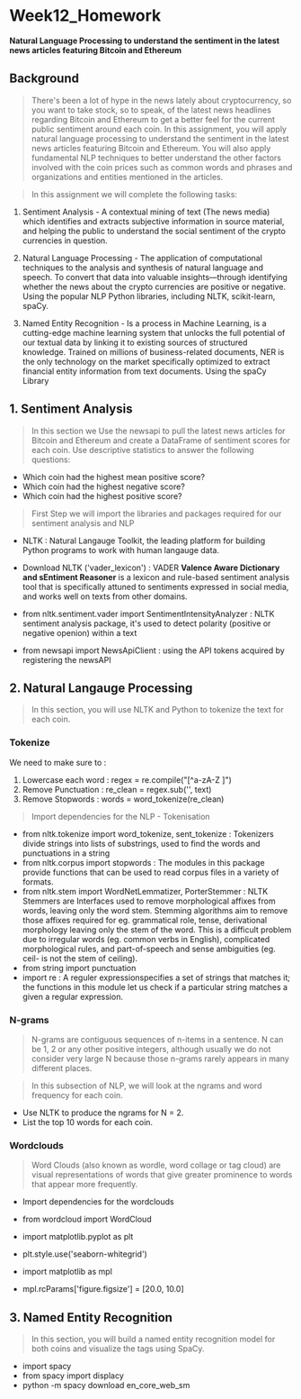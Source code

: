 # Week12_Homework
**Natural Language Processing to understand the sentiment in the latest news articles featuring Bitcoin and Ethereum**

## Background

> There's been a lot of hype in the news lately about cryptocurrency, so you want to take stock, so to speak, of the latest news headlines regarding Bitcoin and Ethereum to get a better feel for the current public sentiment around each coin.
In this assignment, you will apply natural language processing to understand the sentiment in the latest news articles featuring Bitcoin and Ethereum. You will also apply fundamental NLP techniques to better understand the other factors involved with the coin prices such as common words and phrases and organizations and entities mentioned in the articles.

> In this assignment we will complete the following tasks:

1. Sentiment Analysis - A contextual mining of text (The news media) which identifies and extracts subjective information in source material, and helping the public to understand the social sentiment of the crypto currencies in question.

2. Natural Language Processing - The application of computational techniques to the analysis and synthesis of natural language and speech. To convert that data into valuable insights—through identifying whether the news about the crypto currencies are positive or negative. Using the popular NLP Python libraries, including NLTK, scikit-learn, spaCy.

3. Named Entity Recognition - Is a process in Machine Learning, is a cutting-edge machine learning system that unlocks the full potential of our textual data by linking it to existing sources of structured knowledge. Trained on millions of business-related documents, NER is the only technology on the market specifically optimized to extract financial entity information from text documents. Using the spaCy Library 



## 1. Sentiment Analysis

> In this section we Use the newsapi to pull the latest news articles for Bitcoin and Ethereum and create a DataFrame of sentiment scores for each coin. Use descriptive statistics to answer the following questions:

- Which coin had the highest mean positive score?
- Which coin had the highest negative score?
- Which coin had the highest positive score?

> First Step we will import the libraries and packages required for our sentiment analysis and NLP

- NLTK : Natural Langauge Toolkit, the leading platform for building Python programs to work with human langauge data.

- Download NLTK ('vader_lexicon') : VADER **Valence Aware Dictionary and sEntiment Reasoner** is a lexicon and rule-based sentiment analysis tool that is specifically attuned to sentiments expressed in social media, and works well on texts from other domains.
- from nltk.sentiment.vader import SentimentIntensityAnalyzer : NLTK sentiment analysis package, it's used to detect polarity (positive or negative openion) within a text 

- from newsapi import NewsApiClient : using the API tokens acquired by registering the newsAPI

## 2. Natural Langauge Processing

> In this section, you will use NLTK and Python to tokenize the text for each coin.

### Tokenize 

We need to make sure to :

1. Lowercase each word : regex = re.compile("[^a-zA-Z ]")
2. Remove Punctuation : re_clean = regex.sub('', text)
3. Remove Stopwords : words = word_tokenize(re_clean)

> Import dependencies for the NLP - Tokenisation

- from nltk.tokenize import word_tokenize, sent_tokenize : Tokenizers divide strings into lists of substrings, used to find the words and punctuations in a string
- from nltk.corpus import stopwords : The modules in this package provide functions that can be used to read corpus files in a variety of formats.
- from nltk.stem import WordNetLemmatizer, PorterStemmer : NLTK Stemmers are Interfaces used to remove morphological affixes from words, leaving only the word stem. Stemming algorithms aim to remove those affixes required for eg. grammatical role, tense, derivational morphology leaving only the stem of the word. This is a difficult problem due to irregular words (eg. common verbs in English), complicated morphological rules, and part-of-speech and sense ambiguities (eg. ceil- is not the stem of ceiling).
- from string import punctuation
- import re : A reguler expressionspecifies a set of strings that matches it; the functions in this module let us check if a particular string matches a given a regular expression.

### N-grams

> N-grams are contiguous sequences of n-items in a sentence. N can be 1, 2 or any other positive integers, although usually we do not consider very large N because those n-grams rarely appears in many different places.

> In this subsection of NLP, we will look at the ngrams and word frequency for each coin.

- Use NLTK to produce the ngrams for N = 2.
- List the top 10 words for each coin.

### Wordclouds

> Word Clouds (also known as wordle, word collage or tag cloud) are visual representations of words that give greater prominence to words that appear more frequently. 

- Import dependencies for the wordclouds 

- from wordcloud import WordCloud
- import matplotlib.pyplot as plt
- plt.style.use('seaborn-whitegrid')
- import matplotlib as mpl
- mpl.rcParams['figure.figsize'] = [20.0, 10.0]

## 3. Named Entity Recognition

> In this section, you will build a named entity recognition model for both coins and visualize the tags using SpaCy.

- import spacy
- from spacy import displacy
- python -m spacy download en_core_web_sm
